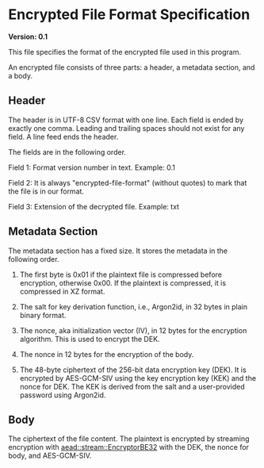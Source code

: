 # Encrypted File Format Specification

**Version: 0.1**

This file specifies the format of the encrypted file used in this program.

An encrypted file consists of three parts: a header, a metadata section, and a body.

## Header

The header is in UTF-8 CSV format with one line.
Each field is ended by exactly one comma.
Leading and trailing spaces should not exist for any field.
A line feed ends the header.

The fields are in the following order.

Field 1: Format version number in text. Example: 0.1

Field 2: It is always "encrypted-file-format" (without quotes) to mark that the file is in our format.

Field 3: Extension of the decrypted file. Example: txt

## Metadata Section

The metadata section has a fixed size. It stores the metadata in the following order.

1. The first byte is 0x01 if the plaintext file is compressed before encryption, otherwise 0x00.
   If the plaintext is compressed, it is compressed in XZ format.

2. The salt for key derivation function, i.e., Argon2id, in 32 bytes in plain binary format.

3. The nonce, aka initialization vector (IV), in 12 bytes for the encryption algorithm. This is used to encrypt the DEK.

4. The nonce in 12 bytes for the encryption of the body.

5. The 48-byte ciphertext of the 256-bit data encryption key (DEK).
   It is encrypted by AES-GCM-SIV using the key encryption key (KEK) and the nonce for DEK.
   The KEK is derived from the salt and a user-provided password using Argon2id.

## Body

The ciphertext of the file content. The plaintext is encrypted by streaming encryption with [aead::stream::EncryptorBE32](https://docs.rs/aead/0.5.2/aead/stream/type.EncryptorBE32.html) with the DEK, the nonce for body, and AES-GCM-SIV.

